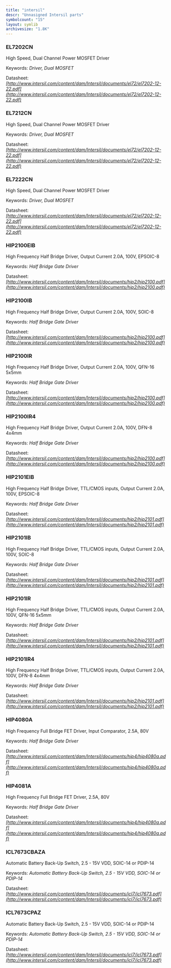 ```yaml
---
title: "intersil"
descr: "Unnasigned Intersil parts"
symbolcount: "15"
layout: symlib
archivesize: "1.8K"
---
```


### EL7202CN
High Speed, Dual Channel Power MOSFET Driver


Keywords: *Driver, Dual MOSFET*

Datasheet: *[http://www.intersil.com/content/dam/Intersil/documents/el72/el7202-12-22.pdf](http://www.intersil.com/content/dam/Intersil/documents/el72/el7202-12-22.pdf)*

### EL7212CN
High Speed, Dual Channel Power MOSFET Driver


Keywords: *Driver, Dual MOSFET*

Datasheet: *[http://www.intersil.com/content/dam/Intersil/documents/el72/el7202-12-22.pdf](http://www.intersil.com/content/dam/Intersil/documents/el72/el7202-12-22.pdf)*

### EL7222CN
High Speed, Dual Channel Power MOSFET Driver


Keywords: *Driver, Dual MOSFET*

Datasheet: *[http://www.intersil.com/content/dam/Intersil/documents/el72/el7202-12-22.pdf](http://www.intersil.com/content/dam/Intersil/documents/el72/el7202-12-22.pdf)*

### HIP2100EIB
High Frequency Half Bridge Driver, Output Current 2.0A, 100V, EPSOIC-8


Keywords: *Half Bridge Gate Driver*

Datasheet: *[http://www.intersil.com/content/dam/Intersil/documents/hip2/hip2100.pdf](http://www.intersil.com/content/dam/Intersil/documents/hip2/hip2100.pdf)*

### HIP2100IB
High Frequency Half Bridge Driver, Output Current 2.0A, 100V, SOIC-8


Keywords: *Half Bridge Gate Driver*

Datasheet: *[http://www.intersil.com/content/dam/Intersil/documents/hip2/hip2100.pdf](http://www.intersil.com/content/dam/Intersil/documents/hip2/hip2100.pdf)*

### HIP2100IR
High Frequency Half Bridge Driver, Output Current 2.0A, 100V, QFN-16 5x5mm


Keywords: *Half Bridge Gate Driver*

Datasheet: *[http://www.intersil.com/content/dam/Intersil/documents/hip2/hip2100.pdf](http://www.intersil.com/content/dam/Intersil/documents/hip2/hip2100.pdf)*

### HIP2100IR4
High Frequency Half Bridge Driver, Output Current 2.0A, 100V, DFN-8 4x4mm


Keywords: *Half Bridge Gate Driver*

Datasheet: *[http://www.intersil.com/content/dam/Intersil/documents/hip2/hip2100.pdf](http://www.intersil.com/content/dam/Intersil/documents/hip2/hip2100.pdf)*

### HIP2101EIB
High Frequency Half Bridge Driver, TTL/CMOS inputs, Output Current 2.0A, 100V, EPSOIC-8


Keywords: *Half Bridge Gate Driver*

Datasheet: *[http://www.intersil.com/content/dam/Intersil/documents/hip2/hip2101.pdf](http://www.intersil.com/content/dam/Intersil/documents/hip2/hip2101.pdf)*

### HIP2101IB
High Frequency Half Bridge Driver, TTL/CMOS inputs, Output Current 2.0A, 100V, SOIC-8


Keywords: *Half Bridge Gate Driver*

Datasheet: *[http://www.intersil.com/content/dam/Intersil/documents/hip2/hip2101.pdf](http://www.intersil.com/content/dam/Intersil/documents/hip2/hip2101.pdf)*

### HIP2101IR
High Frequency Half Bridge Driver, TTL/CMOS inputs, Output Current 2.0A, 100V, QFN-16 5x5mm


Keywords: *Half Bridge Gate Driver*

Datasheet: *[http://www.intersil.com/content/dam/Intersil/documents/hip2/hip2101.pdf](http://www.intersil.com/content/dam/Intersil/documents/hip2/hip2101.pdf)*

### HIP2101IR4
High Frequency Half Bridge Driver, TTL/CMOS inputs, Output Current 2.0A, 100V, DFN-8 4x4mm


Keywords: *Half Bridge Gate Driver*

Datasheet: *[http://www.intersil.com/content/dam/Intersil/documents/hip2/hip2101.pdf](http://www.intersil.com/content/dam/Intersil/documents/hip2/hip2101.pdf)*

### HIP4080A
High Frequency Full Bridge FET Driver, Input Comparator, 2.5A, 80V


Keywords: *Half Bridge Gate Driver*

Datasheet: *[http://www.intersil.com/content/dam/Intersil/documents/hip4/hip4080a.pdf](http://www.intersil.com/content/dam/Intersil/documents/hip4/hip4080a.pdf)*

### HIP4081A
High Frequency Full Bridge FET Driver, 2.5A, 80V


Keywords: *Half Bridge Gate Driver*

Datasheet: *[http://www.intersil.com/content/dam/Intersil/documents/hip4/hip4080a.pdf](http://www.intersil.com/content/dam/Intersil/documents/hip4/hip4080a.pdf)*

### ICL7673CBAZA
Automatic Battery Back-Up Switch, 2.5 - 15V VDD, SOIC-14 or PDIP-14


Keywords: *Automatic Battery Back-Up Switch, 2.5 - 15V VDD, SOIC-14 or PDIP-14*

Datasheet: *[http://www.intersil.com/content/dam/Intersil/documents/icl7/icl7673.pdf](http://www.intersil.com/content/dam/Intersil/documents/icl7/icl7673.pdf)*

### ICL7673CPAZ
Automatic Battery Back-Up Switch, 2.5 - 15V VDD, SOIC-14 or PDIP-14


Keywords: *Automatic Battery Back-Up Switch, 2.5 - 15V VDD, SOIC-14 or PDIP-14*

Datasheet: *[http://www.intersil.com/content/dam/Intersil/documents/icl7/icl7673.pdf](http://www.intersil.com/content/dam/Intersil/documents/icl7/icl7673.pdf)*


